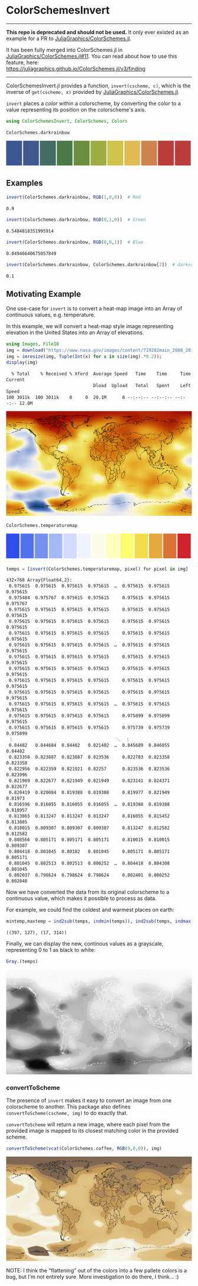 
# ColorSchemesInvert
------------------------------
**This repo is deprecated and should not be used.** It only ever existed as an example for a PR to [JuliaGraphics/ColorSchemes.jl](http://github.com/JuliaGraphics/ColorSchemes.jl).

It has been fully merged into ColorSchemes.jl in [JuliaGraphics/ColorSchemes.jl#11](https://github.com/JuliaGraphics/ColorSchemes.jl/pull/11). You can read about how to use this feature, here:
<br>https://juliagraphics.github.io/ColorSchemes.jl/v3/finding

------------------------------

ColorSchemesInvert.jl provides a function, `invert(cscheme, c)`, which is the inverse of `get(cscheme, x)` provided by [JuliaGraphics/ColorSchemes.jl](http://github.com/JuliaGraphics/ColorSchemes.jl).

`invert` places a *color* within a colorscheme, by converting the color to a value representing its position on the colorscheme's axis.


```julia
using ColorSchemesInvert, ColorSchemes, Colors
```


```julia
ColorSchemes.darkrainbow
```




![svg](README_files/README_2_0.svg)



## Examples


```julia
invert(ColorSchemes.darkrainbow, RGB(1,0,0))  # Red
```




    0.9




```julia
invert(ColorSchemes.darkrainbow, RGB(0,1,0))  # Green
```




    0.5484818351995914




```julia
invert(ColorSchemes.darkrainbow, RGB(0,0,1))  # Blue
```




    0.04946640675057849




```julia
invert(ColorSchemes.darkrainbow, ColorSchemes.darkrainbow[2])  # darker blue
```




    0.1



## Motivating Example
One use-case for `invert` is to convert a heat-map image into an Array of continuous values, e.g. temperature.

In this example, we will convert a heat-map style image representing elevation in the United States into an Array of elevations.


```julia
using Images, FileIO
img = download("https://www.nasa.gov/images/content/719282main_2008_2012_printdata.1462.jpg") |> load
img = imresize(img, Tuple(Int(x) for x in size(img).*0.2));
display(img)
```

      % Total    % Received % Xferd  Average Speed   Time    Time     Time  Current
                                     Dload  Upload   Total   Spent    Left  Speed
    100 3011k  100 3011k    0     0  20.1M      0 --:--:-- --:--:-- --:--:-- 12.0M


![png](README_files/README_9_1.png)



```julia
ColorSchemes.temperaturemap
```




![svg](README_files/README_10_0.svg)




```julia
temps = [invert(ColorSchemes.temperaturemap, pixel) for pixel in img]
```




    432×768 Array{Float64,2}:
     0.975615  0.975615  0.975615  0.975615  …  0.975615  0.975615  0.975615
     0.975484  0.975767  0.975615  0.975615     0.975615  0.975615  0.975767
     0.975615  0.975615  0.975615  0.975615     0.975615  0.975615  0.975615
     0.975615  0.975615  0.975615  0.975615     0.975615  0.975615  0.975615
     0.975615  0.975615  0.975615  0.975615     0.975615  0.975615  0.975615
     0.975615  0.975615  0.975615  0.975615  …  0.975615  0.975615  0.975615
     0.975615  0.975615  0.975615  0.975615     0.975615  0.975615  0.975615
     0.975615  0.975615  0.975615  0.975615     0.975615  0.975615  0.975615
     0.975615  0.975615  0.975615  0.975615     0.975615  0.975615  0.975615
     0.975615  0.975615  0.975615  0.975615     0.975615  0.975615  0.975615
     0.975615  0.975615  0.975615  0.975615  …  0.975615  0.975615  0.975615
     0.975615  0.975615  0.975615  0.975615     0.975899  0.975899  0.975615
     0.975615  0.975615  0.975615  0.975615     0.975739  0.975739  0.975899
     ⋮                                       ⋱  ⋮                           
     0.84482   0.844684  0.84482   0.821402  …  0.845689  0.846855  0.84482 
     0.823358  0.823887  0.823887  0.823536     0.822783  0.823358  0.823358
     0.822956  0.822359  0.821921  0.82257      0.823536  0.823536  0.823996
     0.821989  0.822677  0.821949  0.821949     0.823141  0.824371  0.822677
     0.820419  0.820084  0.819388  0.819388     0.819977  0.821949  0.81973 
     0.816596  0.816055  0.816055  0.816055  …  0.819388  0.819388  0.818957
     0.813865  0.813247  0.813247  0.813247     0.816055  0.815452  0.813865
     0.810015  0.809307  0.809307  0.809307     0.813247  0.812582  0.812582
     0.808566  0.805171  0.805171  0.805171     0.810015  0.810015  0.809307
     0.804418  0.801045  0.80182   0.801045     0.805171  0.805171  0.805171
     0.801045  0.802513  0.802513  0.800252  …  0.804418  0.804308  0.801045
     0.802037  0.798624  0.798624  0.798624     0.802401  0.800252  0.802848



Now we have converted the data from its original colorscheme to a continuous value, which makes it possible to process as data.

For example, we could find the coldest and warmest places on earth:


```julia
mintemp,maxtemp = ind2sub(temps, indmin(temps)), ind2sub(temps, indmax(temps))
```




    ((397, 127), (17, 314))



Finally, we can display the new, continous values as a grayscale, representing 0 to 1 as black to white:


```julia
Gray.(temps)
```




![png](README_files/README_15_0.png)



### convertToScheme
The presence of `invert` makes it easy to convert an image from one colorscheme to another. This package also defines `convertToScheme(cscheme, img)` to do exactly that.

`convertToScheme` will return a new image, where each pixel from the provided image is mapped to its closest matching color in the provided scheme.


```julia
convertToScheme(vcat(ColorSchemes.coffee, RGB(0,0,0)), img)
```




![png](README_files/README_17_0.png)



NOTE: I think the "flattening" out of the colors into a few pallete colors is a bug, but I'm not entirely sure. More investigation to do there, I think... :)
